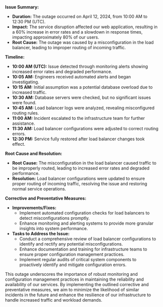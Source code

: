 **Issue Summary:**

- **Duration:** The outage occurred on April 12, 2024, from 10:00 AM to 12:30 PM (UTC).
- **Impact:** The service disruption affected our web application, resulting in a 60% increase in error rates and a slowdown in response times, impacting approximately 80% of our users.
- **Root Cause:** The outage was caused by a misconfiguration in the load balancer, leading to improper routing of incoming traffic.

**Timeline:**

- **10:00 AM (UTC):** Issue detected through monitoring alerts showing increased error rates and degraded performance.
- **10:05 AM:** Engineers received automated alerts and began investigating.
- **10:15 AM:** Initial assumption was a potential database overload due to increased traffic.
- **10:30 AM:** Database servers were checked, but no significant issues were found.
- **10:45 AM:** Load balancer logs were analyzed, revealing misconfigured routing rules.
- **11:00 AM:** Incident escalated to the infrastructure team for further assistance.
- **11:30 AM:** Load balancer configurations were adjusted to correct routing errors.
- **12:30 PM:** Service fully restored after load balancer changes took effect.

**Root Cause and Resolution:**

- **Root Cause:** The misconfiguration in the load balancer caused traffic to be improperly routed, leading to increased error rates and degraded performance.
- **Resolution:** Load balancer configurations were updated to ensure proper routing of incoming traffic, resolving the issue and restoring normal service operations.

**Corrective and Preventative Measures:**

- **Improvements/Fixes:**
  - Implement automated configuration checks for load balancers to detect misconfigurations promptly.
  - Enhance monitoring and alerting systems to provide more granular insights into system performance.
- **Tasks to Address the Issue:**
  - Conduct a comprehensive review of load balancer configurations to identify and rectify any potential misconfigurations.
  - Enhance documentation and training for infrastructure teams to ensure proper configuration management practices.
  - Implement regular audits of critical system components to proactively identify and mitigate configuration errors.
  
This outage underscores the importance of robust monitoring and configuration management practices in maintaining the reliability and availability of our services. By implementing the outlined corrective and preventative measures, we aim to minimize the likelihood of similar incidents in the future and enhance the resilience of our infrastructure to handle increased traffic and workload demands.
